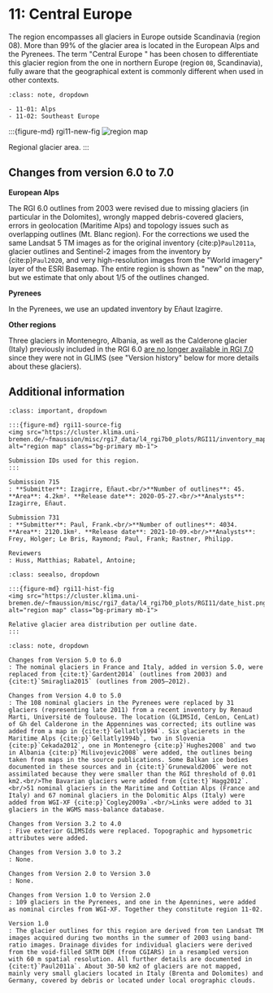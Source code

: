 # 11: Central Europe

The region encompasses all glaciers in Europe outside Scandinavia (region 08). More than 99% of the glacier area is located in the European Alps and the Pyrenees. The term "Central Europe " has been chosen to differentiate this glacier region from the one in northern Europe (region `08`, Scandinavia), fully aware that the geographical extent is commonly different when used in other contexts.

```{admonition} Subregions
:class: note, dropdown

- 11-01: Alps
- 11-02: Southeast Europe

```

:::{figure-md} rgi11-new-fig
<img src="https://cluster.klima.uni-bremen.de/~fmaussion/misc/rgi7_data/l4_rgi7b0_plots/RGI11/isrgi6_map.jpeg" alt="region map" class="bg-primary mb-1">

Regional glacier area.
:::

## Changes from version 6.0 to 7.0

**European Alps**

The RGI 6.0 outlines from 2003 were revised due to missing glaciers (in particular in the Dolomites), wrongly mapped debris-covered glaciers, errors in geolocation (Maritime Alps) and topology issues such as overlapping outlines (Mt. Blanc region). For the corrections we used the same Landsat 5 TM images as for the original inventory {cite:p}`Paul2011a`, glacier outlines and Sentinel-2 images from the inventory by {cite:p}`Paul2020`, and very high-resolution images from the "World imagery" layer of the ESRI Basemap. The entire region is shown as "new" on the map, but we estimate that only about 1/5 of the outlines changed. 

**Pyrenees**

In the Pyrenees, we use an updated inventory by Eñaut Izagirre.

**Other regions**

Three glaciers in Montenegro, Albania, as well as the Calderone glacier (Italy) previously included in the RGI 6.0 [are no longer available in RGI 7.0](https://github.com/GLIMS-RGI/rgi7_scripts/issues/27) since they were not in GLIMS (see "Version history" below for more details about these glaciers).


## Additional information 

```{admonition} Data sources and analysts
:class: important, dropdown

:::{figure-md} rgi11-source-fig
<img src="https://cluster.klima.uni-bremen.de/~fmaussion/misc/rgi7_data/l4_rgi7b0_plots/RGI11/inventory_map.jpeg" alt="region map" class="bg-primary mb-1">

Submission IDs used for this region.
:::

Submission 715
: **Submitter**: Izagirre, Eñaut.<br/>**Number of outlines**: 45. **Area**: 4.2km². **Release date**: 2020-05-27.<br/>**Analysts**: Izagirre, Eñaut.

Submission 731
: **Submitter**: Paul, Frank.<br/>**Number of outlines**: 4034. **Area**: 2120.1km². **Release date**: 2021-10-09.<br/>**Analysts**: Frey, Holger; Le Bris, Raymond; Paul, Frank; Rastner, Philipp.

Reviewers
: Huss, Matthias; Rabatel, Antoine;

```

```{admonition} Outlines date distribution
:class: seealso, dropdown

:::{figure-md} rgi11-hist-fig
<img src="https://cluster.klima.uni-bremen.de/~fmaussion/misc/rgi7_data/l4_rgi7b0_plots/RGI11/date_hist.png" alt="region map" class="bg-primary mb-1">

Relative glacier area distribution per outline date.
:::

```

```{admonition} Version history
:class: note, dropdown

Changes from Version 5.0 to 6.0
: The nominal glaciers in France and Italy, added in version 5.0, were replaced from {cite:t}`Gardent2014` (outlines from 2003) and {cite:t}`Smiraglia2015` (outlines from 2005–2012).

Changes from Version 4.0 to 5.0
: The 108 nominal glaciers in the Pyrenees were replaced by 31 glaciers (representing late 2011) from a recent inventory by Renaud Marti, Université de Toulouse. The location (GLIMSId, CenLon, CenLat) of Gh del Calderone in the Appennines was corrected; its outline was added from a map in {cite:t}`Gellatly1994`. Six glacierets in the Maritime Alps {cite:p}`Gellatly1994b`, two in Slovenia {cite:p}`Cekada2012`, one in Montenegro {cite:p}`Hughes2008` and two in Albania {cite:p}`Milivojevic2008` were added, the outlines being taken from maps in the source publications. Some Balkan ice bodies documented in these sources and in {cite:t}`Grunewald2006` were not assimilated because they were smaller than the RGI threshold of 0.01 km2.<br/>The Bavarian glaciers were added from {cite:t}`Hagg2012`.<br/>51 nominal glaciers in the Maritime and Cottian Alps (France and Italy) and 67 nominal glaciers in the Dolomitic Alps (Italy) were added from WGI-XF {cite:p}`Cogley2009a`.<br/>Links were added to 31 glaciers in the WGMS mass-balance database.

Changes from Version 3.2 to 4.0
: Five exterior GLIMSIds were replaced. Topographic and hypsometric attributes were added.

Changes from Version 3.0 to 3.2
: None.

Changes from Version 2.0 to Version 3.0
: None.

Changes from Version 1.0 to Version 2.0
: 109 glaciers in the Pyrenees, and one in the Apennines, were added as nominal circles from WGI-XF. Together they constitute region 11-02.

Version 1.0
: The glacier outlines for this region are derived from ten Landsat TM images acquired during two months in the summer of 2003 using band-ratio images. Drainage divides for individual glaciers were derived from the void-filled SRTM DEM (from CGIARS) in a resampled version with 60 m spatial resolution. All further details are documented in {cite:t}`Paul2011a`. About 30-50 km2 of glaciers are not mapped, mainly very small glaciers located in Italy (Brenta and Dolomites) and Germany, covered by debris or located under local orographic clouds.

```
